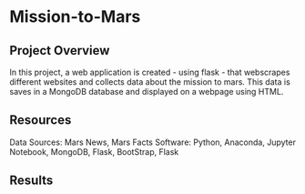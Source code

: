 # Mission-to-Mars

## Project Overview
In this project, a web application is created - using flask - that webscrapes different websites and collects data about the mission to mars. This data is saves in a MongoDB database and displayed on a webpage using HTML.

## Resources
Data Sources: Mars News, Mars Facts
Software: Python, Anaconda, Jupyter Notebook, MongoDB, Flask, BootStrap, Flask

## Results
